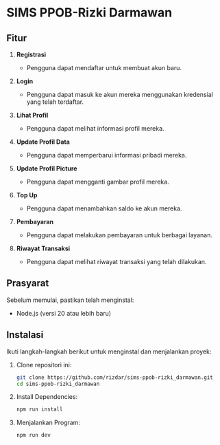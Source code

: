 # SIMS PPOB-Rizki Darmawan

## Fitur

1. **Registrasi**

   - Pengguna dapat mendaftar untuk membuat akun baru.

2. **Login**

   - Pengguna dapat masuk ke akun mereka menggunakan kredensial yang telah terdaftar.

3. **Lihat Profil**

   - Pengguna dapat melihat informasi profil mereka.

4. **Update Profil Data**

   - Pengguna dapat memperbarui informasi pribadi mereka.

5. **Update Profil Picture**

   - Pengguna dapat mengganti gambar profil mereka.

6. **Top Up**

   - Pengguna dapat menambahkan saldo ke akun mereka.

7. **Pembayaran**

   - Pengguna dapat melakukan pembayaran untuk berbagai layanan.

8. **Riwayat Transaksi**
   - Pengguna dapat melihat riwayat transaksi yang telah dilakukan.

## Prasyarat

Sebelum memulai, pastikan telah menginstal:

- Node.js (versi 20 atau lebih baru)

## Instalasi

Ikuti langkah-langkah berikut untuk menginstal dan menjalankan proyek:

1. Clone repositori ini:

   ```bash
   git clone https://github.com/rizdar/sims-ppob-rizki_darmawan.git
   cd sims-ppob-rizki_darmawan
   ```

2. Install Dependencies:

   ```bash
   npm run install
   ```

3. Menjalankan Program:

   ```bash
   npm run dev
   ```

